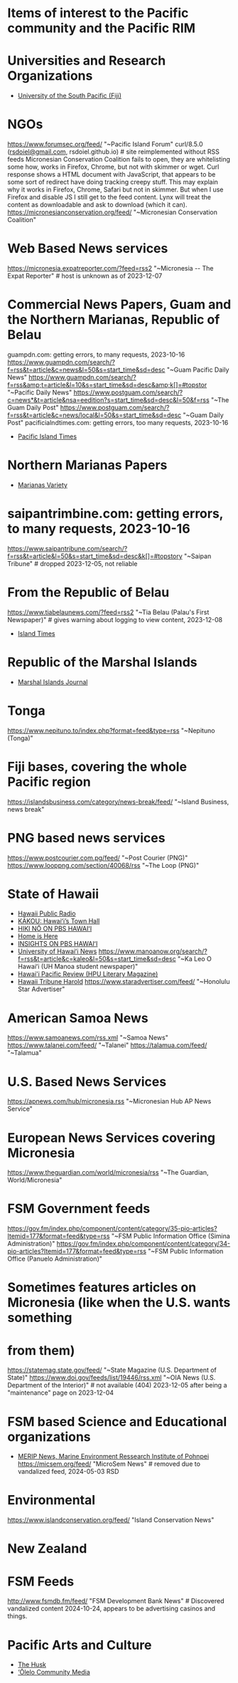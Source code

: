 
# Items of interest to the Pacific community and the Pacific RIM


# Universities and Research Organizations
- [University of the South Pacific (Fiji)](https://www.usp.ac.fj/feed/)


# NGOs
https://www.forumsec.org/feed/ "~Pacific Island Forum" curl/8.5.0 (rsdoiel@gmail.com, rsdoiel.github.io) # site reimplemented without RSS feeds
 Micronesian Conservation Coalition fails to open, they are whitelisting some how, works in Firefox, Chrome, but not with skimmer or wget.
 Curl response shows a HTML document with JavaScript, that appears to be some sort of redirect have doing tracking creepy stuff.
 This may explain why it works in Firefox, Chrome, Safari but not in skimmer.  But when I use Firefox and disable JS
 I still get to the feed content. Lynx will treat the content as downloadable and ask to download (which it can).
https://micronesianconservation.org/feed/ "~Micronesian Conservation Coalition"

# Web Based News services

https://micronesia.expatreporter.com/?feed=rss2 "~Micronesia -- The Expat Reporter" # host is unknown as of 2023-12-07


# Commercial News Papers, Guam and the Northern Marianas, Republic of Belau

guampdn.com: getting errors, to many requests, 2023-10-16
https://www.guampdn.com/search/?f=rss&t=article&c=news&l=50&s=start_time&sd=desc "~Guam Pacific Daily News"
https://www.guampdn.com/search/?f=rss&amp;t=article&l=10&s=start_time&sd=desc&amp;k[]=#topstor "~Pacific Daily News"
https://www.postguam.com/search/?c=news*&t=article&nsa=eedition?s=start_time&sd=desc&l=50&f=rss "~The Guam Daily Post"
https://www.postguam.com/search/?f=rss&t=article&c=news/local&l=50&s=start_time&sd=desc "~Guam Daily Post"
pacificialndtimes.com: getting errors, too many requests, 2023-10-16
- [Pacific Island Times](https://www.pacificislandtimes.com/blog-feed.xml)
# Northern Marianas Papers
- [Marianas Variety](https://www.mvariety.com/search/?nsa=eeditionl=50&t=article&f=rss)
# saipantrimbine.com: getting errors, to many requests, 2023-10-16
https://www.saipantribune.com/search/?f=rss&t=article&l=50&s=start_time&sd=desc&k[]=#topstory "~Saipan Tribune" # dropped 2023-12-05, not reliable


# From the Republic of Belau
https://www.tiabelaunews.com/?feed=rss2 "~Tia Belau (Palau's First Newspaper)" # gives warning about logging to view content, 2023-12-08
- [Island Times](https://islandtimes.org/feed/)

# Republic of the Marshal Islands
- [Marshal Islands Journal](https://marshallislandsjournal.com/feed/)

# Tonga
https://www.nepituno.to/index.php?format=feed&type=rss "~Nepituno (Tonga)"

# Fiji bases, covering the whole Pacific region
https://islandsbusiness.com/category/news-break/feed/ "~Island Business, news break"


# PNG based news services

https://www.postcourier.com.pg/feed/ "~Post Courier (PNG)"
https://www.looppng.com/section/40068/rss "~The Loop (PNG)"


# State of Hawaii

- [Hawaii Public Radio](https://www.hawaiipublicradio.org/index.rss)
- [KĀKOU: Hawaiʻi’s Town Hall](https://www.pbshawaii.org/programs/kakou-hawaiis-town-hall/feed/)
- [HIKI NŌ ON PBS HAWAIʻI](https://www.pbshawaii.org/programs/hiki-no/feed/)
- [Home is Here](https://www.pbshawaii.org/programs/home-is-here/feed/)
- [INSIGHTS ON PBS HAWAIʻI](https://www.pbshawaii.org/programs/insights-on-pbs-hawaii/feed/)
- [University of Hawaiʻi News](https://www.hawaii.edu/news/feed/)
https://www.manoanow.org/search/?f=rss&t=article&c=kaleo&l=50&s=start_time&sd=desc "~Ka Leo O Hawaiʻi (UH Manoa student newspaper)"
- [Hawai'i Pacific Review (HPU Literary Magazine)](https://hawaiipacificreview.org/feed/)
- [Hawaii Tribune Harold](https://www.hawaiitribune-herald.com/feed/)
https://www.staradvertiser.com/feed/ "~Honolulu Star Advertiser"



# American Samoa News

https://www.samoanews.com/rss.xml  "~Samoa News"
https://www.talanei.com/feed/ "~Talanei"
https://talamua.com/feed/ "~Talamua"


# U.S. Based News Services

https://apnews.com/hub/micronesia.rss "~Micronesian Hub AP News Service"


# European News Services covering  Micronesia

https://www.theguardian.com/world/micronesia/rss "~The Guardian, World/Micronesia"


# FSM Government feeds

https://gov.fm/index.php/component/content/category/35-pio-articles?Itemid=177&format=feed&type=rss "~FSM Public Information Office (Simina Administration)"
https://gov.fm/index.php/component/content/category/34-pio-articles?Itemid=177&format=feed&type=rss "~FSM Public Information Office (Panuelo Administration)"


# Sometimes features articles on Micronesia (like when the U.S. wants something
# from them)

https://statemag.state.gov/feed/ "~State Magazine (U.S. Department of State)"
https://www.doi.gov/feeds/list/19446/rss.xml "~OIA News (U.S. Department of the Interior)" # not available (404) 2023-12-05 after being a "maintenance" page on 2023-12-04

# FSM based Science and Educational organizations

- [MERIP News, Marine Environment Ressearch Institute of Pohnpei](https://www.meripmicronesia.org/feed/)
https://micsem.org/feed/ "MicroSem News" # removed due to vandalized feed, 2024-05-03 RSD


# Environmental

https://www.islandconservation.org/feed/ "Island Conservation News"


# New Zealand



# FSM Feeds

http://www.fsmdb.fm/feed/ "FSM Development Bank News" # Discovered vandalized content 2024-10-24, appears to be advertising casinos and things.


# Pacific Arts and Culture

- [The Husk](https://thehusk.substack.com/feed)
- [‘Ōlelo Community Media](https://olelo.org/feed/)

